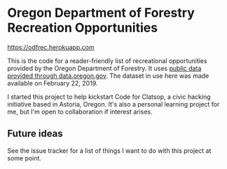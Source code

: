 # Oregon Department of Forestry Recreation Opportunities

<https://odfrec.herokuapp.com>

This is the code for a reader-friendly list of recreational opportunities
provided by the Oregon Department of Forestry. It uses [public data provided
through data.oregon.gov][odf-data-source]. The dataset in use here was made
available on February 22, 2019.

I started this project to help kickstart Code for Clatsop, a civic hacking
initiative based in Astoria, Oregon. It's also a personal learning project for
me, but I'm open to collaboration if interest arises.

## Future ideas

See the issue tracker for a list of things I want to do with this project
at some point.

[odf-data-source]: https://data.oregon.gov/Recreation/ODF-Recreational-Opportunities/ufw2-6prx
